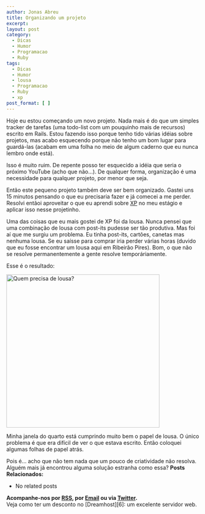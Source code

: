 ```yaml
---
author: Jonas Abreu
title: Organizando um projeto
excerpt:
layout: post
category:
  - Dicas
  - Humor
  - Programacao
  - Ruby
tags:
  - Dicas
  - Humor
  - lousa
  - Programacao
  - Ruby
  - xp
post_format: [ ]
---
```

Hoje eu estou começando um novo projeto. Nada mais é do que um simples tracker de tarefas (uma todo-list com um pouquinho mais de recursos) escrito em Rails. Estou fazendo isso porque tenho tido várias idéias sobre projetos, mas acabo esquecendo porque não tenho um bom lugar para guardá-las (acabam em uma folha no meio de algum caderno que eu nunca lembro onde está).

Isso é muito ruim. De repente posso ter esquecido a idéia que seria o próximo YouTube (acho que não…). De qualquer forma, organização é uma necessidade para qualquer projeto, por menor que seja. 

Então este pequeno projeto também deve ser bem organizado. Gastei uns 15 minutos pensando o que eu precisaria fazer e já comecei a me perder. Resolvi entãoi aproveitar o que eu aprendi sobre [XP][1] no meu estágio e aplicar isso nesse projetinho.

Uma das coisas que eu mais gostei de XP foi da lousa. Nunca pensei que uma combinação de lousa com post-its pudesse ser tão produtiva. Mas foi aí que me surgiu um problema. Eu tinha post-its, cartões, canetas mas nenhuma lousa. Se eu saísse para comprar iria perder várias horas (duvido que eu fosse encontrar um lousa aqui em Ribeirão Pires). Bom, o que não se resolve permanentemente a gente resolve temporáriamente.

Esse é o resultado:

<img width = "400px" src="http://vidageek.net/public/images/janela.jpg" alt="Quem precisa de lousa?" />

Minha janela do quarto está cumprindo muito bem o papel de lousa. O único problema é que era difícil de ver o que estava escrito. Então coloquei algumas folhas de papel atrás.

Pois é… acho que não tem nada que um pouco de criatividade não resolva. Alguém mais já encontrou alguma solução estranha como essa? 
**Posts Relacionados:** 
*   No related posts









**Acompanhe-nos por [ RSS][3], por [Email][4] ou via [Twitter][5].**  
Veja como ter um desconto no [Dreamhost][6]: um excelente servidor web.

 [1]: http://en.wikipedia.org/wiki/Extreme_Programming
 [2]: https://twitter.com/share
 [3]: http://feeds.feedburner.com/VidaGeek
 [4]: http://feedburner.google.com/fb/a/mailverify?uri=VidaGeek&loc=pt_BR
 [5]: http://twitter.com/blogvidageek

